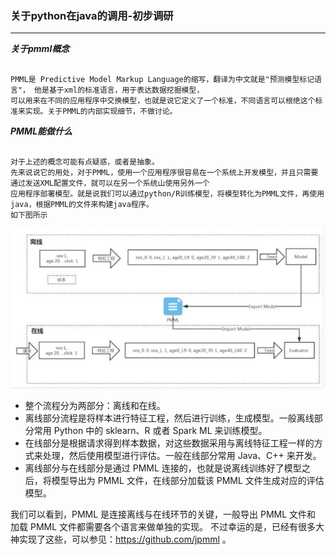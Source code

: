 ### 关于python在java的调用-初步调研
****

***关于pmml概念***

```text

PMML是 Predictive Model Markup Language的缩写，翻译为中文就是"预测模型标记语言"， 他是基于xml的标准语言，用于表达数据挖掘模型，
可以用来在不同的应用程序中交换模型，也就是说它定义了一个标准，不同语言可以根绝这个标准来实现。关于PMML的内部实现细节，不做讨论。

```

***PMML能做什么***

```text

对于上述的概念可能有点疑惑，或者是抽象。
先来说说它的用处，对于PMML，使用一个应用程序很容易在一个系统上开发模型，并且只需要通过发送XML配置文件，就可以在另一个系统山使用另外一个
应用程序部署模型。就是说我们可以通过python/R训练模型，将模型转化为PMML文件，再使用java，根据PMML的文件来构建java程序。
如下图所示

```

![img.png](img.png)

- 整个流程分为两部分：离线和在线。
- 离线部分流程是将样本进行特征工程，然后进行训练，生成模型。一般离线部分常用 Python 中的 sklearn、R 或者 Spark ML 来训练模型。
- 在线部分是根据请求得到样本数据，对这些数据采用与离线特征工程一样的方式来处理，然后使用模型进行评估。一般在线部分常用 Java、C++ 来开发。
- 离线部分与在线部分是通过 PMML 连接的，也就是说离线训练好了模型之后，将模型导出为 PMML 文件，在线部分加载该 PMML 文件生成对应的评估模型。

我们可以看到，PMML 是连接离线与在线环节的关键，一般导出 PMML 文件和 加载 PMML 文件都需要各个语言来做单独的实现。
不过幸运的是，已经有很多大神实现了这些，可以参见：https://github.com/jpmml 。
